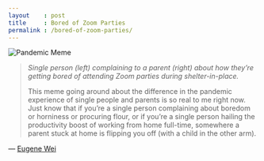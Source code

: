 ```yaml
---
layout    : post
title     : Bored of Zoom Parties
permalink : /bored-of-zoom-parties/
---
```


![Pandemic Meme](https://i.imgur.com/vU24eeC.jpg)

> _Single person (left) complaining to a parent (right) about how they’re getting bored
> of attending Zoom parties during shelter-in-place._
> 
> This meme going around about the difference in the pandemic experience of single
> people and parents is so real to me right now. Just know that if you’re a single
> person complaining about boredom or horniness or procuring flour, or if you’re a
> single person hailing the productivity boost of working from home full-time, somewhere
> a parent stuck at home is flipping you off (with a child in the other arm).

&mdash; [Eugene Wei](https://eugenewei.substack.com/p/remains-of-the-day-issue-07)
